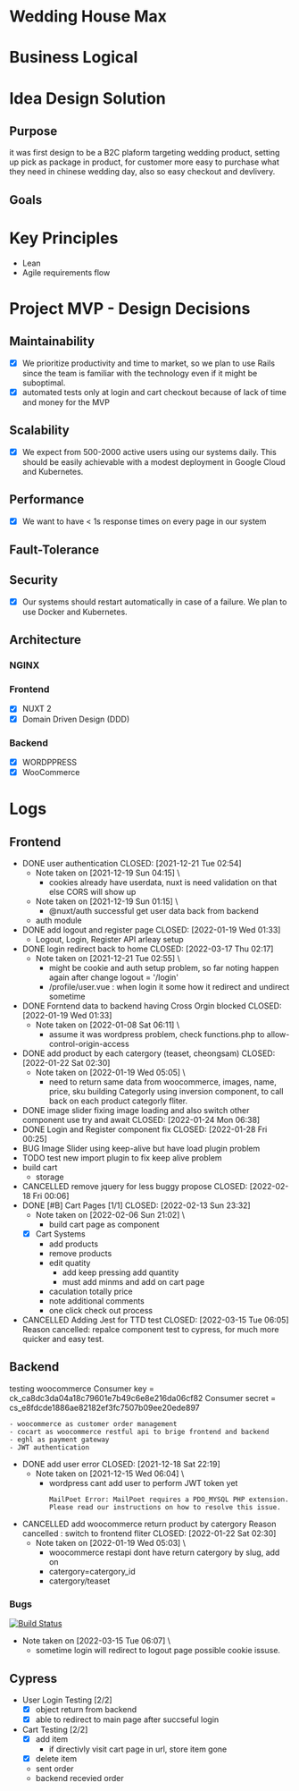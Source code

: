 # Wedding House Max

# Business Logical

# Idea Design Solution

## Purpose
it was first design to be a B2C plaform targeting wedding product, setting up pick as package in product,
 for customer more easy to purchase what they need in chinese wedding day, also so easy checkout and devlivery.
## Goals

# Key Principles
* Lean
* Agile requirements flow

# Project MVP - Design Decisions

## Maintainability
- [X] We prioritize productivity and time to market, so we plan to use Rails since the team is familiar with the technology even if it might be suboptimal.
- [X]  automated tests only at login and cart checkout because of lack of time and money for the MVP
## Scalability
- [X] We expect from 500-2000 active users using our systems daily. This should be easily achievable with a modest deployment in Google Cloud and Kubernetes.
## Performance
- [X] We want to have < 1s response times on every page in our system
## Fault-Tolerance
## Security
- [X] Our systems should restart automatically in case of a failure. We plan to use Docker and Kubernetes.
## Architecture
### NGINX
### Frontend
- [X] NUXT 2
- [X] Domain Driven Design (DDD)
### Backend
- [X] WORDPPRESS
- [X] WooCommerce

# Logs
## Frontend
* DONE user authentication
  CLOSED: [2021-12-21 Tue 02:54]
  - Note taken on [2021-12-19 Sun 04:15] \\
    - cookies already have userdata, nuxt is need validation on that else CORS will show up
  - Note taken on [2021-12-19 Sun 01:15] \\
    - @nuxt/auth successful get user data back from backend
  - auth module
* DONE add logout and register page
   CLOSED: [2022-01-19 Wed 01:33]
   - Logout, Login, Register API arleay setup
* DONE login redirect back to home
  CLOSED: [2022-03-17 Thu 02:17]
   - Note taken on [2021-12-21 Tue 02:55] \\
     - might be cookie and auth setup problem, so far noting happen again after change logout = '/login'
     - /profile/user.vue : when login it some how it redirect and undirect sometime
* DONE Forntend data to backend having Cross Orgin blocked
   CLOSED: [2022-01-19 Wed 01:33]
   - Note taken on [2022-01-08 Sat 06:11] \\
     - assume it was wordpress problem, check functions.php to allow-control-origin-access
* DONE add product by each catergory (teaset, cheongsam)
   CLOSED: [2022-01-22 Sat 02:30]
   - Note taken on [2022-01-19 Wed 05:05] \\
     - need to return same data from woocommerce, images, name, price, sku
    building Categorly using inversion component, to call back on each product categorly fliter.
* DONE image slider fixing image loading and also switch other component use try and await
   CLOSED: [2022-01-24 Mon 06:38]
* DONE Login and Register component fix
   CLOSED: [2022-01-28 Fri 00:25]
* BUG Image Slider using keep-alive but have load plugin problem
* TODO test new import plugin to fix keep alive problem
* build cart
   - storage
* CANCELLED remove jquery for less buggy propose
   CLOSED: [2022-02-18 Fri 00:06]
* DONE [#B] Cart Pages [1/1]
  CLOSED: [2022-02-13 Sun 23:32]
  - Note taken on [2022-02-06 Sun 21:02] \\
    - build cart page as component
  - [X] Cart Systems
    - add products
    - remove products
    - edit quatity
      - add keep pressing add quantity
      - must add minms and add on cart page
    - caculation totally price
    - note additional comments
    - one click check out process
* CANCELLED Adding Jest for TTD test
  CLOSED: [2022-03-15 Tue 06:05]
    Reason cancelled:
    repalce component test to cypress, for much more quicker and easy test.


## Backend
  testing woocommerce
  Consumer key = ck_ca8dc3da04a18c79601e7b49c6e8e216da06cf82
  Consumer secret = cs_e8fdcde1886ae82182ef3fc7507b09ee20ede897

    - woocommerce as customer order management
    - cocart as woocommerce restful api to brige frontend and backend
    - eghl as payment gateway
    - JWT authentication

* DONE add user error
  CLOSED: [2021-12-18 Sat 22:19]
  - Note taken on [2021-12-15 Wed 06:04] \\
    - wordpress cant add user to perform JWT token yet
       ```
       MailPoet Error: MailPoet requires a PDO_MYSQL PHP extension. Please read our instructions on how to resolve this issue.

* CANCELLED add woocommerce return product by catergory
  Reason cancelled : switch to frontend fliter
  CLOSED: [2022-01-22 Sat 02:30]
  - Note taken on [2022-01-19 Wed 05:03] \\
    - woocommerce restapi dont have return catergory by slug, add on
    - catergory=catergory_id
    - catergory/teaset

### Bugs
[![Build Status](https://travis-ci.org/vitiral/artifact.svg?branch=master)](https://travis-ci.org/vitiral/artifact)
  - Note taken on [2022-03-15 Tue 06:07] \\
    - sometime login will redirect to logout page possible cookie issuse.

## Cypress
* User Login Testing [2/2]
  - [X] object return from backend
  - [X] able to redirect to main page after succseful login
* Cart Testing [2/2]
  - [X] add item
    - if directivly visit cart page in url, store item gone
  - [X] delete item
  - sent order
  - backend recevied order
